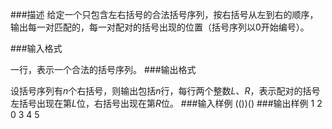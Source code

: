 ###描述
给定一个只包含左右括号的合法括号序列，按右括号从左到右的顺序，输出每一对匹配的，每一对配对的括号出现的位置（括号序列以$0$开始编号）。

###输入格式

一行，表示一个合法的括号序列。
###输出格式

设括号序列有$n$个右括号，则输出包括$n$行，每行两个整数$L、R$，表示配对的括号左括号出现在第$L$位，右括号出现在第$R$位。
###输入样例
	(())()
###输出样例
	1 2
	0 3
	4 5